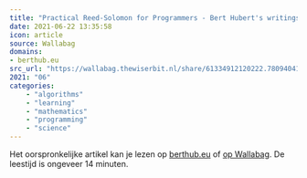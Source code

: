 ```yaml
---
title: "Practical Reed-Solomon for Programmers - Bert Hubert's writings"
date: 2021-06-22 13:35:58
icon: article
source: Wallabag
domains:
- berthub.eu
src_url: "https://wallabag.thewiserbit.nl/share/61334912120222.78094041"
2021: "06"
categories:
    - "algorithms"
    - "learning"
    - "mathematics"
    - "programming"
    - "science"
---
```

Het oorspronkelijke artikel kan je lezen op [berthub.eu](https://berthub.eu/articles/posts/reed-solomon-for-programmers/) of [op Wallabag](https://wallabag.thewiserbit.nl/share/61334912120222.78094041). De leestijd is ongeveer 14 minuten.